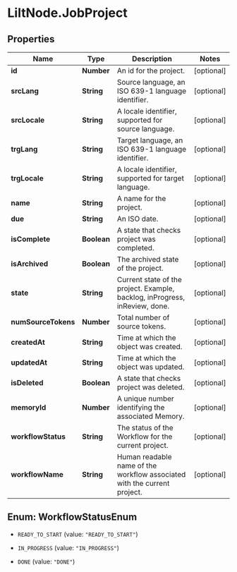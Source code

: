 # LiltNode.JobProject

## Properties

Name | Type | Description | Notes
------------ | ------------- | ------------- | -------------
**id** | **Number** | An id for the project. | [optional] 
**srcLang** | **String** | Source language, an ISO 639-1 language identifier. | [optional] 
**srcLocale** | **String** | A locale identifier, supported for source language. | [optional] 
**trgLang** | **String** | Target language, an ISO 639-1 language identifier. | [optional] 
**trgLocale** | **String** | A locale identifier, supported for target language. | [optional] 
**name** | **String** | A name for the project. | [optional] 
**due** | **String** | An ISO date. | [optional] 
**isComplete** | **Boolean** | A state that checks project was completed. | [optional] 
**isArchived** | **Boolean** | The archived state of the project. | [optional] 
**state** | **String** | Current state of the project. Example, backlog, inProgress, inReview, done. | [optional] 
**numSourceTokens** | **Number** | Total number of source tokens. | [optional] 
**createdAt** | **String** | Time at which the object was created. | [optional] 
**updatedAt** | **String** | Time at which the object was updated. | [optional] 
**isDeleted** | **Boolean** | A state that checks project was deleted. | [optional] 
**memoryId** | **Number** | A unique number identifying the associated Memory. | [optional] 
**workflowStatus** | **String** | The status of the Workflow for the current project. | [optional] 
**workflowName** | **String** | Human readable name of the workflow associated with the current project. | [optional] 



## Enum: WorkflowStatusEnum


* `READY_TO_START` (value: `"READY_TO_START"`)

* `IN_PROGRESS` (value: `"IN_PROGRESS"`)

* `DONE` (value: `"DONE"`)




